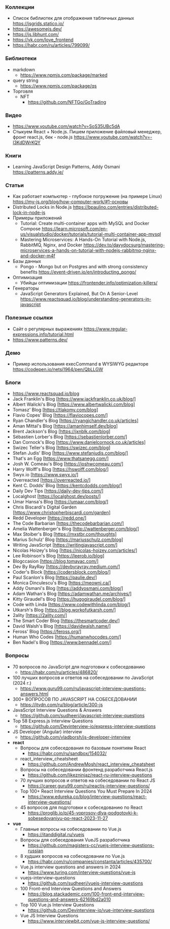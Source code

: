 ### Коллекции

- Список библиотек для отображения табличных данных https://jsgrids.statico.io/
- https://awesomejs.dev/
- https://js.libhunt.com/
- https://vk.com/love_frontend
- https://habr.com/ru/articles/799099/

### Библиотеки

- markdown
  - https://www.npmjs.com/package/marked
- query string
  - https://www.npmjs.com/package/qs
- Торговля
  - NFT
    - https://github.com/NFTGo/GoTrading

### Видео

- https://www.youtube.com/watch?v=SoS35UBc5dA
- Стыкуем React + Node.js. Пишем приложение файловый менеджер, фронт react.js, бек - node.js https://www.youtube.com/watch?v=-l3KdDWrKQY

### Книги

- Learning JavaScript Design Patterns, Addy Osmani https://patterns.addy.ie/

### Статьи

- Как работает компьютер - глубокое погружение (на примере Linux) https://my-js.org/blog/how-computer-work/#1-основы
- Distributed Locks in Node.js https://bpaulino.com/entries/distributed-lock-in-node-js
- Примеры приложений
  - Tutorial: Create multi-container apps with MySQL and Docker Compose https://learn.microsoft.com/en-us/visualstudio/docker/tutorials/tutorial-multi-container-app-mysql
  - Mastering Microservices: A Hands-On Tutorial with Node.js, RabbitMQ, Nginx, and Docker https://dev.to/davydocsurg/mastering-microservices-a-hands-on-tutorial-with-nodejs-rabbitmq-nginx-and-docker-m4f
- Базы данных
  - Pongo - Mongo but on Postgres and with strong consistency benefits https://event-driven.io/en/introducting_pongo/
- Оптимизация
  - Убийцы оптимизации https://frontender.info/optimization-killers/
- Генераторы
  - JavaScript Generators Explained, But On A Senior-Level https://www.reactsquad.io/blog/understanding-generators-in-javascript

### Полезные ссылки

- Сайт о регулярных выражениях https://www.regular-expressions.info/tutorial.html
- https://www.patterns.dev/

### Демо

- Пример использования execCommand в WYSIWYG редакторе https://codepen.io/netsi1964/pen/QbLLGW

### Блоги

- https://www.reactsquad.io/blog
- Jack Franklin's Blog [https://www.jackfranklin.co.uk/blog/]
- Albert Walicki's Blog [https://www.albertwalicki.com/blog]
- Tomasz' Blog [https://tlakomy.com/blog]
- Flavio Copes' Blog [https://flaviocopes.com/]
- Ryan Chandler's Blog [https://ryangjchandler.co.uk/articles]
- Aman Mittal's Blog [https://amanhimself.dev/blog]
- Brent Jackson's Blog [https://jxnblk.com/blog]
- Sébastien Lorber's Blog [https://sebastienlorber.com/]
- Dan Cornock's Blog [https://www.danielcornock.co.uk/articles]
- Swizec Teller's Blog [https://swizec.com/blog]
- Stefan Judis' Blog [https://www.stefanjudis.com/blog/]
- That's an Egg [https://www.thatsanegg.com/]
- Josh W. Comeau's Blog [https://joshwcomeau.com/]
- Harry Wolff's Blog [https://hswolff.com/blog/]
- Swyx.io [https://www.swyx.io/]
- Overreacted [https://overreacted.io/]
- Kent C. Dodds' Blog [https://kentcdodds.com/blog/]
- Daily Dev Tips [https://daily-dev-tips.com/]
- Localghost [https://localghost.dev/posts/]
- Umar Hansa's Blog [https://umaar.com/blog/]
- Chris Biscardi's Digital Garden [https://www.christopherbiscardi.com/garden]
- Redd Developer [https://redd.one/]
- The Code Barbarian [https://thecodebarbarian.com/]
- Amelia Wattenberger's Blog [http://wattenberger.com/blog/]
- Max Stoiber's Blog [https://mxstbr.com/thoughts]
- Marius Schulz' Blog [https://mariusschulz.com/blog]
- Writing JavaScript [https://writingjavascript.com/]
- Nicolas Hoizey's blog [https://nicolas-hoizey.com/articles/]
- Lee Robinson's Blog [https://leerob.io/blog]
- Blogccasion [https://blog.tomayac.com/]
- Dev By RayRay [https://devbyrayray.medium.com/]
- Coder's Block [https://codersblock.com/blog/]
- Paul Scanlon's Blog [https://paulie.dev/]
- Monica Dinculescu's Blog [https://meowni.ca/]
- Addy Osmani's Blog [https://addyosmani.com/blog/]
- Adam Wathan's Blog [https://adamwathan.me/archives/]
- Kitty Giraudel's Blog [https://hugogiraudel.com/blog/]
- Code with Linda [https://www.codewithlinda.com/blog/]
- Utkarsh's Blog [https://blog.workofutkarsh.com/]
- 2ality [https://2ality.com/]
- The Smart Coder Blog [https://thesmartcoder.dev/]
- David Walsh's Blog [https://davidwalsh.name/]
- Feross' Blog [https://feross.org/]
- Human Who Codes [https://humanwhocodes.com/]
- Ben Nadel's Blog [https://www.bennadel.com/]

### Вопросы

- 70 вопросов по JavaScript для подготовки к собеседованию
  - https://habr.com/ru/articles/486820/
- 100 лучших вопросов и ответов на собеседовании по JavaScript (2024 г.)
  - https://www.guru99.com/ru/javascript-interview-questions-answers.html
- 300+ ВОПРОСОВ ПО JAVASCRIPT НА СОБЕСЕДОВАНИИ
  - https://itvdn.com/ru/blog/article/300-js
- JavaScript Interview Questions & Answers
  - https://github.com/sudheerj/javascript-interview-questions
- Top 58 Express.js Interview Questions
  - https://github.com/Devinterview-io/express-interview-questions
- JS Developer (Angular) interview
  - https://github.com/vladborsh/js-developer-interview
- **react**
  - Вопросы для собеседования по базовым понятиям React
    - https://habr.com/ru/sandbox/154032/  
  - react_interview_cheatsheet
    - https://github.com/AndrewMosh/react_interview_cheatsheet
  - Вопросы на собеседовании фронтенд разработчика React.js
    - https://github.com/likezninjaz/react-ru-interview-questions
  - 70 лучших вопросов и ответов на собеседовании по React JS
    - https://career.guru99.com/ru/reactjs-interview-questions/
  - Top 100+ React Interview Questions You Must Prepare In 2024
    - https://www.edureka.co/blog/interview-questions/react-interview-questions/
  - 45 вопросов для подготовки к собеседованию по React
    - https://proglib.io/p/45-voprosov-dlya-podgotovki-k-sobesedovaniyu-po-react-2023-11-27
- **vue**
  - Главные вопросы на собеседовании по Vue.js
    - https://itanddigital.ru/vuejs
  - Вопросы для собеседования VueJS разработчика
    - https://github.com/magisters-cc/vuejs-interview-questions-russian
  - 8 худших вопросов на собеседовании по Vue.js
    - https://habr.com/ru/companies/constanta/articles/435700/
  - Vue.js interview questions and answers in 2024
    - https://www.turing.com/interview-questions/vue-js
  - vuejs-interview-questions
    - https://github.com/sudheerj/vuejs-interview-questions
  - 100 Front-end Interview Questions and Answers
    - https://blog.stackademic.com/100-front-end-interview-questions-and-answers-62169bd2a010
  - Top 100 Vue.js Interview Questions
    - https://github.com/Devinterview-io/vue-interview-questions
  - Vue JS Interview Questions
    - https://www.interviewbit.com/vue-js-interview-questions/
